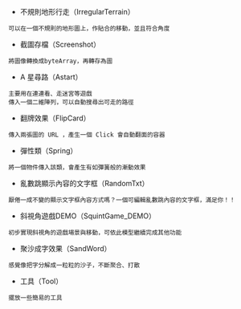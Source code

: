 * 不規則地形行走（IrregularTerrain）
```
可以在一個不規則的地形圖上，作貼合的移動，並且符合角度
```
* 截圖存檔（Screenshot）
```
將圖像轉換成byteArray，再轉存為圖
```
* A 星尋路（Astart）
```
主要用在連連看、走迷宮等遊戲
傳入一個二維陣列，可以自動搜尋出可走的路徑
```
* 翻牌效果（FlipCard）
```
傳入兩張圖的 URL ，產生一個 Click 會自動翻面的容器
```
* 彈性類（Spring）
```
將一個物件傳入該類，會產生有如彈簧般的漸動效果
```
* 亂數跳顯示內容的文字框（RandomTxt）
```
厭倦一成不變的顯示文字框內容方式嗎？一個可編輯亂數跳內容的文字框，滿足你！！
```
* 斜視角遊戲DEMO（SquintGame_DEMO）
```
初步實現斜視角的遊戲場景與移動，可依此模型繼續完成其他功能
```
* 聚沙成字效果（SandWord）
```
感覺像把字分解成一粒粒的沙子，不斷聚合、打散
```
* 工具（Tool）
```
擺放一些簡易的工具
```

